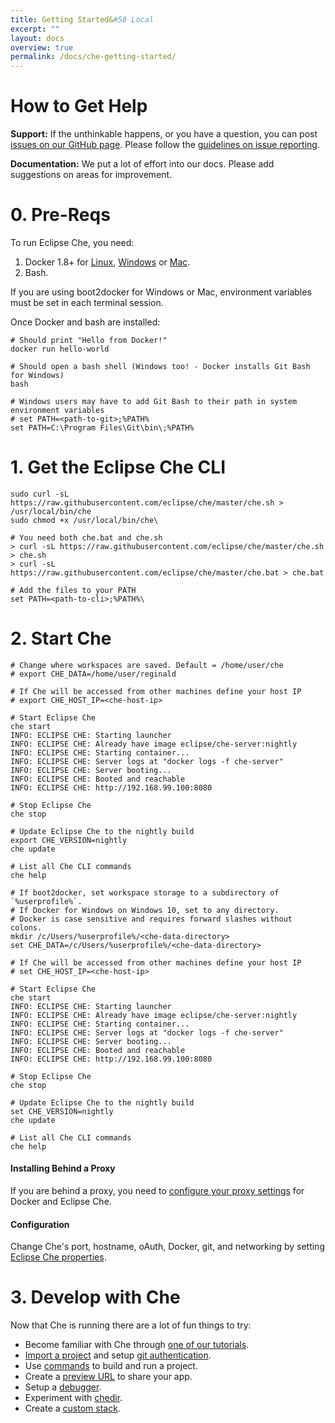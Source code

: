 ```yaml
---
title: Getting Started&#58 Local
excerpt: ""
layout: docs
overview: true
permalink: /docs/che-getting-started/
---
```

# How to Get Help  
**Support:** If the unthinkable happens, or you have a question, you can post [issues on our GitHub page](https://github.com/eclipse/che/issues). Please follow the [guidelines on issue reporting](https://github.com/eclipse/che/blob/master/CONTRIBUTING.md).

**Documentation:** We put a lot of effort into our docs. Please add suggestions on areas for improvement.
# 0. Pre-Reqs  
To run Eclipse Che, you need:
1. Docker 1.8+ for [Linux](https://docs.docker.com/engine/installation/), [Windows](https://docs.docker.com/engine/installation/windows/) or [Mac](https://docs.docker.com/engine/installation/mac/).
2. Bash.

If you are using boot2docker for Windows or Mac, environment variables must be set in each terminal session.

Once Docker and bash are installed:
```shell  
# Should print "Hello from Docker!"
docker run hello-world

# Should open a bash shell (Windows too! - Docker installs Git Bash for Windows)
bash

# Windows users may have to add Git Bash to their path in system environment variables
# set PATH=<path-to-git>;%PATH%
set PATH=C:\Program Files\Git\bin\;%PATH%
```

# 1. Get the Eclipse Che CLI  

```shell  
sudo curl -sL https://raw.githubusercontent.com/eclipse/che/master/che.sh > /usr/local/bin/che
sudo chmod +x /usr/local/bin/che\
```

```shell  
# You need both che.bat and che.sh
> curl -sL https://raw.githubusercontent.com/eclipse/che/master/che.sh > che.sh
> curl -sL https://raw.githubusercontent.com/eclipse/che/master/che.bat > che.bat

# Add the files to your PATH
set PATH=<path-to-cli>;%PATH%\
```

# 2. Start Che  

```shell  
# Change where workspaces are saved. Default = /home/user/che
# export CHE_DATA=/home/user/reginald

# If Che will be accessed from other machines define your host IP
# export CHE_HOST_IP=<che-host-ip>

# Start Eclipse Che
che start
INFO: ECLIPSE CHE: Starting launcher
INFO: ECLIPSE CHE: Already have image eclipse/che-server:nightly
INFO: ECLIPSE CHE: Starting container...
INFO: ECLIPSE CHE: Server logs at "docker logs -f che-server"
INFO: ECLIPSE CHE: Server booting...
INFO: ECLIPSE CHE: Booted and reachable
INFO: ECLIPSE CHE: http://192.168.99.100:8080

# Stop Eclipse Che
che stop

# Update Eclipse Che to the nightly build
export CHE_VERSION=nightly
che update

# List all Che CLI commands
che help
```

```shell  
# If boot2docker, set workspace storage to a subdirectory of `%userprofile%`.
# If Docker for Windows on Windows 10, set to any directory.
# Docker is case sensitive and requires forward slashes without colons.
mkdir /c/Users/%userprofile%/<che-data-directory>
set CHE_DATA=/c/Users/%userprofile%/<che-data-directory>

# If Che will be accessed from other machines define your host IP
# set CHE_HOST_IP=<che-host-ip>

# Start Eclipse Che
che start
INFO: ECLIPSE CHE: Starting launcher
INFO: ECLIPSE CHE: Already have image eclipse/che-server:nightly
INFO: ECLIPSE CHE: Starting container...
INFO: ECLIPSE CHE: Server logs at "docker logs -f che-server"
INFO: ECLIPSE CHE: Server booting...
INFO: ECLIPSE CHE: Booted and reachable
INFO: ECLIPSE CHE: http://192.168.99.100:8080

# Stop Eclipse Che
che stop

# Update Eclipse Che to the nightly build
set CHE_VERSION=nightly
che update

# List all Che CLI commands
che help
```

#### Installing Behind a Proxy
If you are behind a proxy, you need to [configure your proxy settings](https://eclipse-che.readme.io/docs/configuration-proxies) for Docker and Eclipse Che.  


#### Configuration
Change Che's port, hostname, oAuth, Docker, git, and networking by setting [Eclipse Che properties](https://eclipse-che.readme.io/docs/usage-docker#environment-variables).  


# 3. Develop with Che  
Now that Che is running there are a lot of fun things to try:
- Become familiar with Che through [one of our tutorials](https://eclipse-che.readme.io/docs/get-started-with-java-and-che).
- [Import a project](https://eclipse-che.readme.io/docs/import-a-project) and setup [git authentication](https://eclipse-che.readme.io/docs/git).
- Use [commands](https://eclipse-che.readme.io/docs/commands) to build and run a project.
- Create a [preview URL](https://eclipse-che.readme.io/docs/previews) to share your app.
- Setup a [debugger](https://eclipse-che.readme.io/docs/debug).
- Experiment with [chedir](https://dash.readme.io/project/eclipse-che/docs/getting-started-chedir).
- Create a [custom stack](https://eclipse-che.readme.io/docs/stacks).
